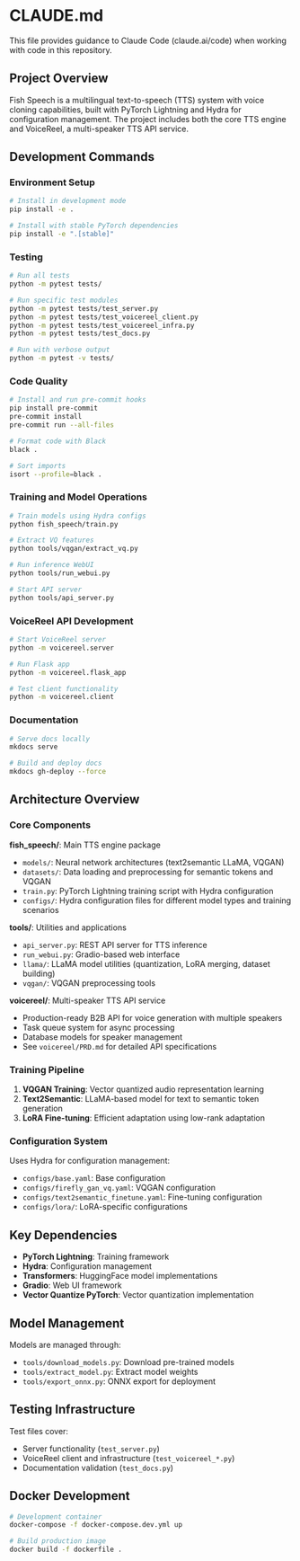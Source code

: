 # CLAUDE.md

This file provides guidance to Claude Code (claude.ai/code) when working with code in this repository.

## Project Overview

Fish Speech is a multilingual text-to-speech (TTS) system with voice cloning capabilities, built with PyTorch Lightning and Hydra for configuration management. The project includes both the core TTS engine and VoiceReel, a multi-speaker TTS API service.

## Development Commands

### Environment Setup
```bash
# Install in development mode
pip install -e .

# Install with stable PyTorch dependencies
pip install -e ".[stable]"
```

### Testing
```bash
# Run all tests
python -m pytest tests/

# Run specific test modules
python -m pytest tests/test_server.py
python -m pytest tests/test_voicereel_client.py
python -m pytest tests/test_voicereel_infra.py
python -m pytest tests/test_docs.py

# Run with verbose output
python -m pytest -v tests/
```

### Code Quality
```bash
# Install and run pre-commit hooks
pip install pre-commit
pre-commit install
pre-commit run --all-files

# Format code with Black
black .

# Sort imports
isort --profile=black .
```

### Training and Model Operations
```bash
# Train models using Hydra configs
python fish_speech/train.py

# Extract VQ features
python tools/vqgan/extract_vq.py

# Run inference WebUI
python tools/run_webui.py

# Start API server
python tools/api_server.py
```

### VoiceReel API Development
```bash
# Start VoiceReel server
python -m voicereel.server

# Run Flask app
python -m voicereel.flask_app

# Test client functionality
python -m voicereel.client
```

### Documentation
```bash
# Serve docs locally
mkdocs serve

# Build and deploy docs
mkdocs gh-deploy --force
```

## Architecture Overview

### Core Components

**fish_speech/**: Main TTS engine package
- `models/`: Neural network architectures (text2semantic LLaMA, VQGAN)
- `datasets/`: Data loading and preprocessing for semantic tokens and VQGAN
- `train.py`: PyTorch Lightning training script with Hydra configuration
- `configs/`: Hydra configuration files for different model types and training scenarios

**tools/**: Utilities and applications
- `api_server.py`: REST API server for TTS inference
- `run_webui.py`: Gradio-based web interface
- `llama/`: LLaMA model utilities (quantization, LoRA merging, dataset building)
- `vqgan/`: VQGAN preprocessing tools

**voicereel/**: Multi-speaker TTS API service
- Production-ready B2B API for voice generation with multiple speakers
- Task queue system for async processing
- Database models for speaker management
- See `voicereel/PRD.md` for detailed API specifications

### Training Pipeline

1. **VQGAN Training**: Vector quantized audio representation learning
2. **Text2Semantic**: LLaMA-based model for text to semantic token generation
3. **LoRA Fine-tuning**: Efficient adaptation using low-rank adaptation

### Configuration System

Uses Hydra for configuration management:
- `configs/base.yaml`: Base configuration
- `configs/firefly_gan_vq.yaml`: VQGAN configuration
- `configs/text2semantic_finetune.yaml`: Fine-tuning configuration
- `configs/lora/`: LoRA-specific configurations

## Key Dependencies

- **PyTorch Lightning**: Training framework
- **Hydra**: Configuration management
- **Transformers**: HuggingFace model implementations
- **Gradio**: Web UI framework
- **Vector Quantize PyTorch**: Vector quantization implementation

## Model Management

Models are managed through:
- `tools/download_models.py`: Download pre-trained models
- `tools/extract_model.py`: Extract model weights
- `tools/export_onnx.py`: ONNX export for deployment

## Testing Infrastructure

Test files cover:
- Server functionality (`test_server.py`)
- VoiceReel client and infrastructure (`test_voicereel_*.py`)
- Documentation validation (`test_docs.py`)

## Docker Development

```bash
# Development container
docker-compose -f docker-compose.dev.yml up

# Build production image
docker build -f dockerfile .
```